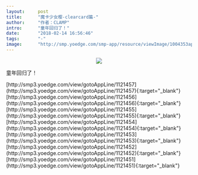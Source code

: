 ```yaml
---
layout:     post
title:      "魔卡少女樱-clearcard篇-"
author:     "作者：CLAMP"
intro:      "童年回归了！"
date:       "2018-02-14 16:56:46"
tags:       "-"
image:      "http://smp.yoedge.com/smp-app/resource/viewImage/1004353appline.png"
---
```

<div style="text-align: center">
<p><img src="http://smp.yoedge.com/smp-app/resource/viewImage/1004353appline.png"/></p>
</div>
<p class="post-meta">
<span>童年回归了！</span>
</p>
[http://smp3.yoedge.com/view/gotoAppLine/1121457](http://smp3.yoedge.com/view/gotoAppLine/1121457){:target="_blank"}
[http://smp3.yoedge.com/view/gotoAppLine/1121456](http://smp3.yoedge.com/view/gotoAppLine/1121456){:target="_blank"}
[http://smp3.yoedge.com/view/gotoAppLine/1121455](http://smp3.yoedge.com/view/gotoAppLine/1121455){:target="_blank"}
[http://smp3.yoedge.com/view/gotoAppLine/1121454](http://smp3.yoedge.com/view/gotoAppLine/1121454){:target="_blank"}
[http://smp3.yoedge.com/view/gotoAppLine/1121453](http://smp3.yoedge.com/view/gotoAppLine/1121453){:target="_blank"}
[http://smp3.yoedge.com/view/gotoAppLine/1121452](http://smp3.yoedge.com/view/gotoAppLine/1121452){:target="_blank"}
[http://smp3.yoedge.com/view/gotoAppLine/1121451](http://smp3.yoedge.com/view/gotoAppLine/1121451){:target="_blank"}


